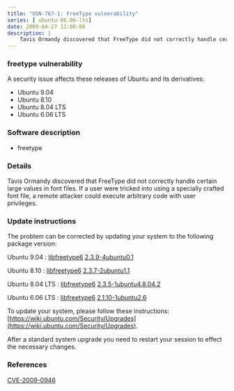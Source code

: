 ```yaml
---
title: "USN-767-1: FreeType vulnerability"
series: [ ubuntu-06.06-lts]
date: 2009-04-27 12:00:00
description: |
    Tavis Ormandy discovered that FreeType did not correctly handle certain large values in font files. If a user were tricked into using a specially crafted font file, a remote attacker could execute arbitrary code with user privileges.  
--- 
```

 
### freetype vulnerability

A security issue affects these releases of Ubuntu and its derivatives:

* Ubuntu 9.04
* Ubuntu 8.10
* Ubuntu 8.04 LTS
* Ubuntu 6.06 LTS

### Software description

* freetype 

### Details

Tavis Ormandy discovered that FreeType did not correctly handle certain large values in font files. If a user were tricked into using a specially crafted font file, a remote attacker could execute arbitrary code with user privileges. 

### Update instructions

The problem can be corrected by updating your system to the following package version:

Ubuntu 9.04
 : [libfreetype6](https://launchpad.net/ubuntu/+source/freetype) <span> [2.3.9-4ubuntu0.1](https://launchpad.net/ubuntu/+source/freetype/2.3.9-4ubuntu0.1) </span> 

Ubuntu 8.10
 : [libfreetype6](https://launchpad.net/ubuntu/+source/freetype) <span> [2.3.7-2ubuntu1.1](https://launchpad.net/ubuntu/+source/freetype/2.3.7-2ubuntu1.1) </span> 

Ubuntu 8.04 LTS
 : [libfreetype6](https://launchpad.net/ubuntu/+source/freetype) <span> [2.3.5-1ubuntu4.8.04.2](https://launchpad.net/ubuntu/+source/freetype/2.3.5-1ubuntu4.8.04.2) </span> 

Ubuntu 6.06 LTS
 : [libfreetype6](https://launchpad.net/ubuntu/+source/freetype) <span> [2.1.10-1ubuntu2.6](https://launchpad.net/ubuntu/+source/freetype/2.1.10-1ubuntu2.6) </span> 

To update your system, please follow these instructions: [https://wiki.ubuntu.com/Security/Upgrades](https://wiki.ubuntu.com/Security/Upgrades).

After a standard system upgrade you need to restart your session to effect the necessary changes. 

### References

 [CVE-2009-0946](http://people.ubuntu.com/~ubuntu-security/cve/CVE-2009-0946)
 
